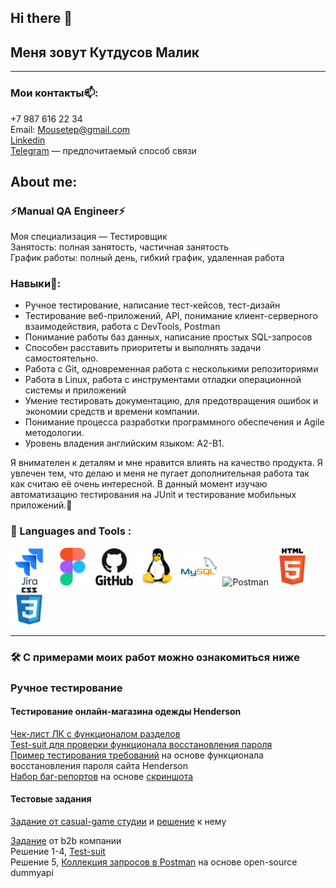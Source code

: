 ## Hi there 👋
## Меня зовут Кутдусов Малик
---
### Мои контакты📫:  
+7 987 616 22 34  
Email: Mousetep@gmail.com  
[Linkedin](https://www.linkedin.com/in/malik-kutdusov/)  
[Telegram](https://t.me/Mousetep)  — предпочитаемый способ связи 

## About me:
### ⚡Manual QA Engineer⚡
Моя специализация — Тестировщик  
Занятость: полная занятость, частичная занятость  
График работы: полный день, гибкий график, удаленная работа  

### Навыки🌱:
- Ручное тестирование, написание тест-кейсов, тест-дизайн
- Тестирование веб-приложений, API, понимание клиент-серверного взаимодействия, работа с DevTools, Postman
- Понимание работы баз данных, написание простых SQL-запросов
- Способен расставить приоритеты и выполнять задачи самостоятельно.
- Работа с Git, одновременная работа с несколькими репозиториями
- Работа в Linux, работа с инструментами отладки операционной системы и приложений
- Умение тестировать документацию, для предотвращения ошибок и экономии средств и времени компании.
- Понимание процесса разработки программного обеспечения и Agile методологии.
- Уровень владения английским языком: A2-B1.  
  
Я внимателен к деталям и мне нравится влиять на качество продукта. Я увлечен тем, что делаю и меня не пугает
дополнительная работа так как считаю её очень интересной. В данный момент изучаю автоматизацию тестирования на JUnit и тестирование мобильных приложений.🔭

### :toolbox: Languages and Tools :
<div>
  <img src="https://github.com/devicons/devicon/blob/master/icons/jira/jira-original-wordmark.svg" title="jira" alt="jira" width="60" height="60"/>&nbsp;
  <img src="https://github.com/devicons/devicon/blob/master/icons/figma/figma-original.svg" title="Figma" alt="Figma" width="60" height="60"/>&nbsp;
  <img src="https://github.com/devicons/devicon/blob/master/icons/github/github-original-wordmark.svg" title="Github" alt="Github" width="60" height="60"/>&nbsp;
  <img src="https://github.com/devicons/devicon/blob/master/icons/linux/linux-original.svg" title="Linux" alt="Linux" width="60" height="60"/>&nbsp;
  <img src="https://github.com/devicons/devicon/blob/master/icons/mysql/mysql-original-wordmark.svg" title="MySQL" alt="MySQL" width="60" height="60"/>&nbsp;
  <img src="https://cdn.worldvectorlogo.com/logos/postman.svg" title="Postman" alt="Postman" width="70" height="70"/>&nbsp;
  <img src="https://github.com/devicons/devicon/blob/master/icons/html5/html5-original-wordmark.svg" title="HTML" alt="HTML" width="60" height="60"/>&nbsp;
  <img src="https://github.com/devicons/devicon/blob/master/icons/css3/css3-original-wordmark.svg" title="CSS" alt="CSS" width="60" height="60"/>&nbsp;
</div>


___
### :hammer_and_wrench: С примерами моих работ можно ознакомиться ниже
### Ручное тестирование
#### Тестирование онлайн-магазина одежды Henderson
[Чек-лист ЛК с функционалом разделов](https://docs.google.com/spreadsheets/d/1-bb0CudUANhiGK5gffBtdvVwcIm8xQe0x2zOCjV2VoM/edit?usp=sharing)  
[Test-suit для проверки функционала восстановления пароля](https://docs.google.com/spreadsheets/d/1rgMZ_fO3eSSsx73Th-AFjINbmQWYMDw_jg-hs7vd1nU/edit?usp=sharing)  
[Пример тестирования требований](https://docs.google.com/document/d/1KUX04Y90-s-8u02fPd3MWc8wMeBZBK9dthqlAk-krdo/edit?usp=sharing) на основе функционала восстановления пароля сайта Henderson  
[Набор баг-репортов](https://docs.google.com/spreadsheets/d/11ELpKLWvQib2Q8k_teAkX1JspXSwL-dGFoE3eaJrBVE/edit?usp=sharing) на основе [скриншота](https://drive.google.com/file/d/1ucv3JFqEGY7ijVtP0Qn0BrdV2ipqYu37/view)  

#### Тестовые задания
[Задание от casual-game студии](https://drive.google.com/file/d/1Tq2778flL4yIxP_NwAv7QRPQQhFcWJzz/view?usp=sharing) и [решение](https://docs.google.com/document/d/1aKXMc42O8BsXHSIUVMkwJ2CW9cJj_iOSnkSqSCNQLD4/edit?usp=sharing) к нему  
  
[Заданиe](https://drive.google.com/file/d/1mfP2-yAZ120Rovmno_rPLucLIut48Ir2/view?usp=sharing) от b2b компании  
Решение 1-4, [Test-suit](https://docs.google.com/spreadsheets/d/1kvdxyaj4k5GPAejMcqmi9vWq2mKu0B5KXTvWUmbu5Gc/edit?usp=sharing)  
Решение 5, [Коллекция запросов в Postman](https://www.postman.com/mousetep/workspace/collections-for-import/request/24176469-0fcb1c9c-40e7-464b-a8bc-c36236a46cf5) на основе open-source dummyapi    
<!--
**Mousetep/Mousetep** is a ✨ _special_ ✨ repository because its `README.md` (this file) appears on your GitHub profile.

Here are some ideas to get you started:

- 🔭 I’m currently working on ...
- 🌱 I’m currently learning ...
- 👯 I’m looking to collaborate on ...
- 🤔 I’m looking for help with ...
- 💬 Ask me about ...
- 📫 How to reach me: ...
- 😄 Pronouns: ...
- ⚡ Fun fact: ...
-->
